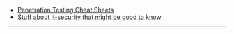 - [Penetration Testing Cheat Sheets](https://highon.coffee/blog/cheat-sheet/)
- [Stuff about it-security that might be good to know](https://xapax.github.io/security/)

---

[](_Footer.md)
[](_Sidebar.md)
[](about.md)
[](acronyms.md)
[](brute-forcing.md)
[](data-obfuscation.md)
[](exploitation-common-linux-privilege-escalation.md)
[](exploiting-suid-guid-files.md)
[](exploiting-writeable-etc-passwd.md)
[](exploiting.md)
[](Home.md)
[](information-gathering.md)
[](jokes.md)
[](metasploit.md)
[](mitm.md)
[](network-discovery.md)
[](not-sorted-yet.md)
[](post-exploit-linux.md)
[](post-exploit-windows.md)
[](powershell-cheat-sheet.md)
[](README.md)
[](resources.md)
[](reverse-shell.md)
[](securing-hardening.md)
[](social-engineering.md)
[](steganography.md)
[](tools-list.md)
[](web-applications-attacks.md)
[](web-reverse-shell.md)
[](wi-fi.md)
[](word-lists.md)

